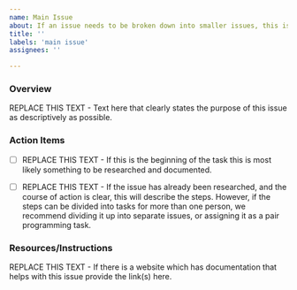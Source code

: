 ```yaml
---
name: Main Issue
about: If an issue needs to be broken down into smaller issues, this issue tracks the smaller issues.
title: ''
labels: 'main issue'
assignees: ''

---
```


### Overview
REPLACE THIS TEXT - Text here that clearly states the purpose of this issue as descriptively as possible.

### Action Items
- [ ] REPLACE THIS TEXT - If this is the beginning of the task this is most likely something to be researched and documented.

- [ ] REPLACE THIS TEXT - If the issue has already been researched, and the course of action is clear, this will describe the steps.  However, if the steps can be divided into tasks for more than one person, we recommend dividing it up into separate issues, or assigning it as a pair programming task.

### Resources/Instructions
REPLACE THIS TEXT - If there is a website which has documentation that helps with this issue provide the link(s) here.